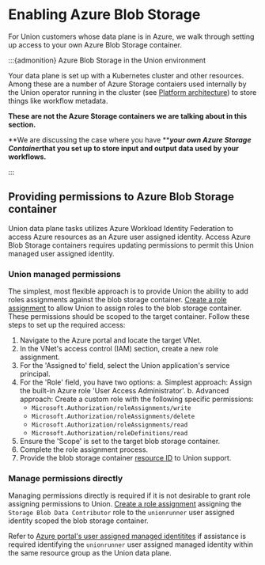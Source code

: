 # Enabling Azure Blob Storage

For Union customers whose data plane is in Azure, we walk through setting up access to your own Azure Blob Storage container.

:::{admonition} Azure Blob Storage in the Union environment

Your data plane is set up with a Kubernetes cluster and other resources.
Among these are a number of Azure Storage contaiers used internally by the Union operator running in the cluster (see [Platform architecture](/platform-architecture)) to store things like workflow metadata.

**These are not the Azure Storage containers we are talking about in this section.**

**We are discussing the case where you have **_**your own Azure Storage Container**_**that you set up to store input and output data used by your workflows.**

:::

## Providing permissions to Azure Blob Storage container

Union data plane tasks utilizes Azure Workload Identity Federation to access Azure resources as an Azure user assigned identity. Access Azure Blob Storage containers requires updating permissions to permit this Union managed user assigned identity.

### Union managed permissions

The simplest, most flexible approach is to provide Union the ability to add roles assignments against the blob storage container. [Create a role assignment](https://learn.microsoft.com/en-us/azure/role-based-access-control/role-assignments-portal) to allow Union to assign roles to the blob storage container. These permissions should be scoped to the target container. Follow these steps to set up the required access:

1. Navigate to the Azure portal and locate the target VNet.
2. In the VNet's access control (IAM) section, create a new role assignment.
3. For the 'Assigned to' field, select the Union application's service principal.
4. For the 'Role' field, you have two options:
   a. Simplest approach: Assign the built-in Azure role 'User Access Administrator'.
   b. Advanced approach: Create a custom role with the following specific permissions:
      * `Microsoft.Authorization/roleAssignments/write`
      * `Microsoft.Authorization/roleAssignments/delete`
      * `Microsoft.Authorization/roleAssignments/read`
      * `Microsoft.Authorization/roleDefinitions/read`
5. Ensure the 'Scope' is set to the target blob storage container.
6. Complete the role assignment process.
7. Provide the blob storage container [resource ID](https://learn.microsoft.com/en-us/dotnet/api/microsoft.azure.management.storage.models.resource.id) to Union support.

### Manage permissions directly

Managing permissions directly is required if it is not desirable to grant role assigning permissions to Union. [Create a role assignment]((https://learn.microsoft.com/en-us/azure/role-based-access-control/role-assignments-portal)) assigning the `Storage Blob Data Contributor` role to the `unionrunner` user assigned identity scoped the blob storage container.

Refer to [Azure portal's user assigned managed identitites](https://portal.azure.com/#view/HubsExtension/BrowseResource/resourceType/Microsoft.ManagedIdentity%2FuserAssignedIdentities) if assistance is required identifying the `unionrunner` user assigned managed identity within the same resource group as the Union data plane.
